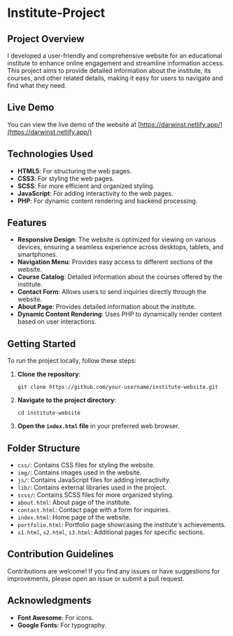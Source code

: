 # Institute-Project

## Project Overview

I developed a user-friendly and comprehensive website for an educational institute to enhance online engagement and streamline information access. This project aims to provide detailed information about the institute, its courses, and other related details, making it easy for users to navigate and find what they need.

## Live Demo

You can view the live demo of the website at [https://darwinst.netlify.app/](https://darwinst.netlify.app/)

## Technologies Used

- **HTML5**: For structuring the web pages.
- **CSS3**: For styling the web pages.
- **SCSS**: For more efficient and organized styling.
- **JavaScript**: For adding interactivity to the web pages.
- **PHP**: For dynamic content rendering and backend processing.

## Features

- **Responsive Design**: The website is optimized for viewing on various devices, ensuring a seamless experience across desktops, tablets, and smartphones.
- **Navigation Menu**: Provides easy access to different sections of the website.
- **Course Catalog**: Detailed information about the courses offered by the institute.
- **Contact Form**: Allows users to send inquiries directly through the website.
- **About Page**: Provides detailed information about the institute.
- **Dynamic Content Rendering**: Uses PHP to dynamically render content based on user interactions.

## Getting Started

To run the project locally, follow these steps:

1. **Clone the repository**:
   ```
   git clone https://github.com/your-username/institute-website.git
   ```
2. **Navigate to the project directory**:
   ```
   cd institute-website
   ```
3. **Open the `index.html` file** in your preferred web browser.

## Folder Structure

- `css/`: Contains CSS files for styling the website.
- `img/`: Contains images used in the website.
- `js/`: Contains JavaScript files for adding interactivity.
- `lib/`: Contains external libraries used in the project.
- `scss/`: Contains SCSS files for more organized styling.
- `about.html`: About page of the institute.
- `contact.html`: Contact page with a form for inquiries.
- `index.html`: Home page of the website.
- `portfolio.html`: Portfolio page showcasing the institute's achievements.
- `s1.html`, `s2.html`, `s3.html`: Additional pages for specific sections.

## Contribution Guidelines

Contributions are welcome! If you find any issues or have suggestions for improvements, please open an issue or submit a pull request.

## Acknowledgments

- **Font Awesome**: For icons.
- **Google Fonts**: For typography.
